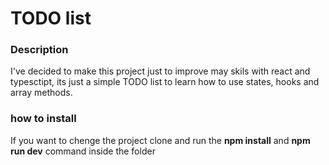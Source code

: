 # TODO list

### Description

I've decided to make this project just to improve may skils with react and typesctipt, its just a simple TODO list to learn how to use
states, hooks and array methods.

### how to install

If you want to chenge the project clone and run the **npm install** and **npm run dev** command inside the folder
